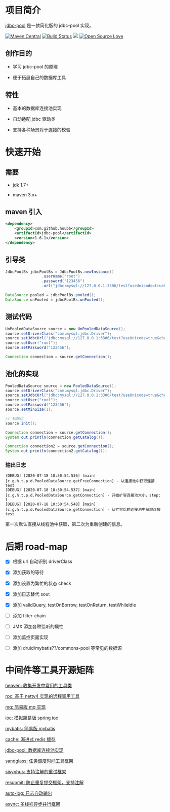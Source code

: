 # 项目简介

[jdbc-pool](https://github.com/houbb/jdbc-pool) 是一款简化版的 jdbc-pool 实现。

[![Maven Central](https://maven-badges.herokuapp.com/maven-central/com.github.houbb/jdbc-pool/badge.svg)](http://mvnrepository.com/artifact/com.github.houbb/jdbc-pool)
[![Build Status](https://www.travis-ci.org/houbb/jdbc-pool.svg?branch=master)](https://www.travis-ci.org/houbb/jdbc-pool?branch=master)
[![](https://img.shields.io/badge/license-Apache2-FF0080.svg)](https://github.com/houbb/jdbc-pool/blob/master/LICENSE.txt)
[![Open Source Love](https://badges.frapsoft.com/os/v2/open-source.svg?v=103)](https://github.com/houbb/jdbc-pool)

## 创作目的

- 学习 jdbc-pool 的原理

- 便于拓展自己的数据库工具

## 特性

- 基本的数据库连接池实现

- 自动适配 jdbc 驱动类

- 支持各种场景对于连接的校验

# 快速开始

## 需要

- jdk 1.7+

- maven 3.x+

## maven 引入

```xml
<dependency>
    <groupId>com.github.houbb</groupId>
    <artifactId>jdbc-pool</artifactId>
    <version>1.6.1</version>
</dependency>
```

## 引导类

```java
JdbcPoolBs jdbcPoolBs = JdbcPoolBs.newInstance()
                .username("root")
                .password("123456")
                .url("jdbc:mysql://127.0.0.1:3306/test?useUnicode=true&characterEncoding=utf-8");

DataSource pooled = jdbcPoolBs.pooled();
DataSource unPooled = jdbcPoolBs.unPooled();
```

## 测试代码

```java
UnPooledDataSource source = new UnPooledDataSource();
source.setDriverClass("com.mysql.jdbc.Driver");
source.setJdbcUrl("jdbc:mysql://127.0.0.1:3306/test?useUnicode=true&characterEncoding=utf-8");
source.setUser("root");
source.setPassword("123456");

Connection connection = source.getConnection();
```

## 池化的实现

```java
PooledDataSource source = new PooledDataSource();
source.setDriverClass("com.mysql.jdbc.Driver");
source.setJdbcUrl("jdbc:mysql://127.0.0.1:3306/test?useUnicode=true&characterEncoding=utf-8");
source.setUser("root");
source.setPassword("123456");
source.setMinSize(1);

// 初始化
source.init();

Connection connection = source.getConnection();
System.out.println(connection.getCatalog());

Connection connection2 = source.getConnection();
System.out.println(connection2.getCatalog());
```

### 输出日志

```
[DEBUG] [2020-07-18 10:50:54.536] [main] [c.g.h.t.p.d.PooledDataSource.getFreeConnection] - 从连接池中获取连接
test
[DEBUG] [2020-07-18 10:50:54.537] [main] [c.g.h.t.p.d.PooledDataSource.getConnection] - 开始扩容连接池大小，step: 1
[DEBUG] [2020-07-18 10:50:54.548] [main] [c.g.h.t.p.d.PooledDataSource.getConnection] - 从扩容后的连接池中获取连接
test
```

第一次默认直接从线程池中获取，第二次为重新创建的信息。

# 后期 road-map

- [x] 根据 url 自动识别 driverClass

- [x] 添加获取的等待

- [x] 添加设置为繁忙的状态 check

- [x] 添加日志替代 sout

- [x] 添加 validQuery, testOnBorrow, testOnReturn, testWhileIdle

- [ ] 添加 filter-chain

- [ ] JMX 添加各种监听的属性

- [ ] 添加监控页面实现

- [ ] 添加 druid/mybatis??/commons-pool 等常见的数据源

# 中间件等工具开源矩阵

[heaven: 收集开发中常用的工具类](https://github.com/houbb/heaven)

[rpc: 基于 netty4 实现的远程调用工具](https://github.com/houbb/rpc)

[mq: 简易版 mq 实现](https://github.com/houbb/mq)

[ioc: 模拟简易版 spring ioc](https://github.com/houbb/ioc)

[mybatis: 简易版 mybatis](https://github.com/houbb/mybatis)

[cache: 渐进式 redis 缓存](https://github.com/houbb/cache)

[jdbc-pool: 数据库连接池实现](https://github.com/houbb/jdbc-pool)

[sandglass: 任务调度时间工具框架](https://github.com/houbb/sandglass)

[sisyphus: 支持注解的重试框架](https://github.com/houbb/sisyphus)

[resubmit: 防止重复提交框架，支持注解](https://github.com/houbb/resubmit)

[auto-log: 日志自动输出](https://github.com/houbb/auto-log)

[async: 多线程异步并行框架](https://github.com/houbb/async)

